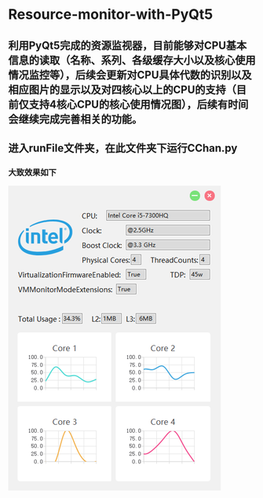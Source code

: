 # Resource-monitor-with-PyQt5
## 利用PyQt5完成的资源监视器，目前能够对CPU基本信息的读取（名称、系列、各级缓存大小以及核心使用情况监控等），后续会更新对CPU具体代数的识别以及相应图片的显示以及对四核心以上的CPU的支持（目前仅支持4核心CPU的核心使用情况图），后续有时间会继续完成完善相关的功能。
## 进入runFile文件夹，在此文件夹下运行CChan.py
### 大致效果如下

![image](https://github.com/VanCoghChan/Resource-monitor-with-PyQt5/blob/master/README_image/sample.PNG)

